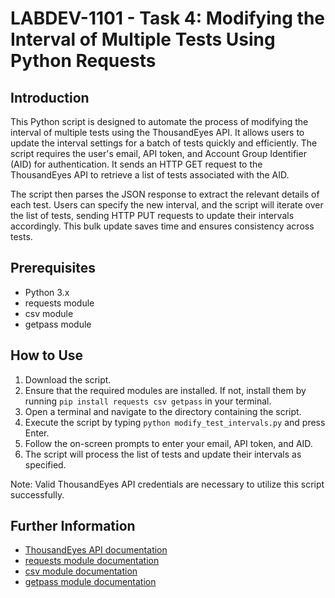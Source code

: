 # LABDEV-1101 - Task 4: Modifying the Interval of Multiple Tests Using Python Requests

## Introduction
This Python script is designed to automate the process of modifying the interval of multiple tests using the ThousandEyes API. It allows users to update the interval settings for a batch of tests quickly and efficiently. The script requires the user's email, API token, and Account Group Identifier (AID) for authentication. It sends an HTTP GET request to the ThousandEyes API to retrieve a list of tests associated with the AID.

The script then parses the JSON response to extract the relevant details of each test. Users can specify the new interval, and the script will iterate over the list of tests, sending HTTP PUT requests to update their intervals accordingly. This bulk update saves time and ensures consistency across tests.

## Prerequisites
- Python 3.x
- requests module
- csv module
- getpass module

## How to Use
1. Download the script.
2. Ensure that the required modules are installed. If not, install them by running `pip install requests csv getpass` in your terminal.
3. Open a terminal and navigate to the directory containing the script.
4. Execute the script by typing `python modify_test_intervals.py` and press Enter.
5. Follow the on-screen prompts to enter your email, API token, and AID.
6. The script will process the list of tests and update their intervals as specified.

Note: Valid ThousandEyes API credentials are necessary to utilize this script successfully.

## Further Information
- [ThousandEyes API documentation](https://developer.thousandeyes.com/v6/)
- [requests module documentation](https://docs.python-requests.org/en/master/)
- [csv module documentation](https://docs.python.org/3/library/csv.html)
- [getpass module documentation](https://docs.python.org/3/library/getpass.html)
